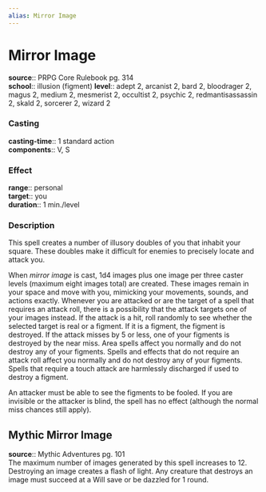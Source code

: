 ```yaml
---
alias: Mirror Image
---
```


# Mirror Image 

**source**:: PRPG Core Rulebook pg. 314  
**school**:: illusion (figment)
**level**:: adept 2, arcanist 2, bard 2, bloodrager 2, magus 2, medium 2, mesmerist 2, occultist 2, psychic 2, redmantisassassin 2, skald 2, sorcerer 2, wizard 2

### Casting 

**casting-time**:: 1 standard action  
**components**:: V, S

### Effect 

**range**:: personal  
**target**:: you  
**duration**:: 1 min./level

### Description 

This spell creates a number of illusory doubles of you that inhabit your square. These doubles make it difficult for enemies to precisely locate and attack you.  
  
When *mirror image* is cast, 1d4 images plus one image per three caster levels (maximum eight images total) are created. These images remain in your space and move with you, mimicking your movements, sounds, and actions exactly. Whenever you are attacked or are the target of a spell that requires an attack roll, there is a possibility that the attack targets one of your images instead. If the attack is a hit, roll randomly to see whether the selected target is real or a figment. If it is a figment, the figment is destroyed. If the attack misses by 5 or less, one of your figments is destroyed by the near miss. Area spells affect you normally and do not destroy any of your figments. Spells and effects that do not require an attack roll affect you normally and do not destroy any of your figments. Spells that require a touch attack are harmlessly discharged if used to destroy a figment.  
  
An attacker must be able to see the figments to be fooled. If you are invisible or the attacker is blind, the spell has no effect (although the normal miss chances still apply).

## Mythic Mirror Image 

**source**:: Mythic Adventures pg. 101  
The maximum number of images generated by this spell increases to 12. Destroying an image creates a flash of light. Any creature that destroys an image must succeed at a Will save or be dazzled for 1 round.
